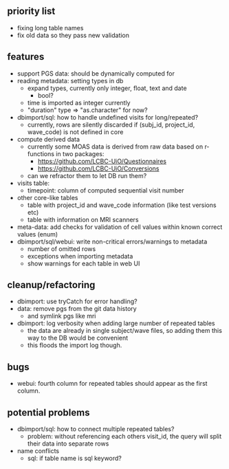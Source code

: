 
## priority list  
  * fixing long table names
  * fix old data so they pass new validation

## features
  * support PGS data: should be dynamically computed for 
  * reading metadata: setting types in db 
    * expand types, currently only integer, float, text and date
      * bool?
    * time is imported as integer currently
    * "duration" type => "as.character" for now?
  * dbimport/sql: how to handle undefined visits for long/repeated?
    * currently, rows are silently discarded if (subj_id, project_id, wave_code) is not defined in core
  * compute derived data
    * currently some MOAS data is derived from raw data based on r-functions in two packages:
      * https://github.com/LCBC-UiO/Questionnaires
      * https://github.com/LCBC-UiO/Conversions
    * can we refractor them to let DB run them?
  * visits table:
    * timepoint: column of computed sequential visit number
  * other core-like tables
    * table with project_id and wave_code information (like test versions etc)
    * table with information on MRI scanners
  * meta-data: add checks for validation of cell values within known correct values (enum)
  * dbimport/sql/webui: write non-critical errors/warnings to metadata
    * number of omitted rows
    * exceptions when importing metadata
    * show warnings for each table in web UI

## cleanup/refactoring
  * dbimport: use tryCatch for error handling?
  * data: remove pgs from the git data history
    * and symlink pgs like mri
  * dbimport: log verbosity when adding large number of repeated tables
    * the data are already in single subject/wave files, so adding them this way to the DB would be convenient
    * this floods the import log though.

## bugs
  * webui: fourth column for repeated tables should appear as the first column.
  
## potential problems
  * dbimport/sql: how to connect multiple repeated tables?
    * problem: without referencing each others visit_id, the query will split their data into separate rows
  * name conflicts
    * sql: if table name is sql keyword?

